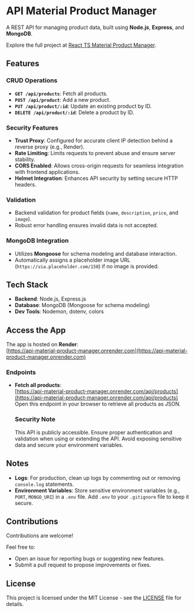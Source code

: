 # API Material Product Manager

A REST API for managing product data, built using **Node.js**, **Express**, and **MongoDB**.

Explore the full project at [React TS Material Product Manager](https://react-ts-material-product-manager.vercel.app/).

## Features

### CRUD Operations

- **`GET /api/products`**: Fetch all products.
- **`POST /api/product`**: Add a new product.
- **`PUT /api/product/:id`**: Update an existing product by ID.
- **`DELETE /api/product/:id`**: Delete a product by ID.

### Security Features

- **Trust Proxy**: Configured for accurate client IP detection behind a reverse proxy (e.g., Render).
- **Rate Limiting**: Limits requests to prevent abuse and ensure server stability.
- **CORS Enabled**: Allows cross-origin requests for seamless integration with frontend applications.
- **Helmet Integration**: Enhances API security by setting secure HTTP headers.

### Validation

- Backend validation for product fields (`name`, `description`, `price`, and `image`).
- Robust error handling ensures invalid data is not accepted.

### MongoDB Integration

- Utilizes **Mongoose** for schema modeling and database interaction.
- Automatically assigns a placeholder image URL (`https://via.placeholder.com/150`) if no image is provided.

## Tech Stack

- **Backend**: Node.js, Express.js
- **Database**: MongoDB (Mongoose for schema modeling)
- **Dev Tools**: Nodemon, dotenv, colors

## Access the App

The app is hosted on **Render**:  
[https://api-material-product-manager.onrender.com](https://api-material-product-manager.onrender.com)

### Endpoints

- **Fetch all products**:  
   [https://api-material-product-manager.onrender.com/api/products](https://api-material-product-manager.onrender.com/api/products)  
   Open this endpoint in your browser to retrieve all products as JSON.

  ### Security Note

  This API is publicly accessible. Ensure proper authentication and validation when using or extending the API. Avoid exposing sensitive data and secure your environment variables.

## Notes

- **Logs**: For production, clean up logs by commenting out or removing `console.log` statements.
- **Environment Variables**: Store sensitive environment variables (e.g., `PORT`, `MONGO_URI`) in a `.env` file. Add `.env` to your `.gitignore` file to keep it secure.

## Contributions

Contributions are welcome!

Feel free to:

- Open an issue for reporting bugs or suggesting new features.
- Submit a pull request to propose improvements or fixes.

## License

This project is licensed under the MIT License - see the [LICENSE](./LICENCE) file for details.

